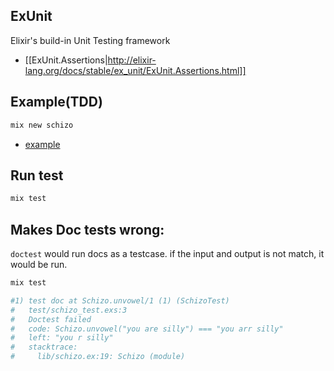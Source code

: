 ## ExUnit

Elixir's build-in Unit Testing framework

* [[ExUnit.Assertions|http://elixir-lang.org/docs/stable/ex_unit/ExUnit.Assertions.html]]

## Example(TDD)

```sh
mix new schizo
```

* [example](schizo/test/schizo_test.exs)

## Run test

```sh
mix test
```

## Makes Doc tests wrong:

`doctest` would run docs as a testcase. if the input and output is not match, it would be run.

```sh
mix test

#1) test doc at Schizo.unvowel/1 (1) (SchizoTest)
#   test/schizo_test.exs:3
#   Doctest failed
#   code: Schizo.unvowel("you are silly") === "you arr silly"
#   left: "you r silly"
#   stacktrace:
#     lib/schizo.ex:19: Schizo (module)
```
